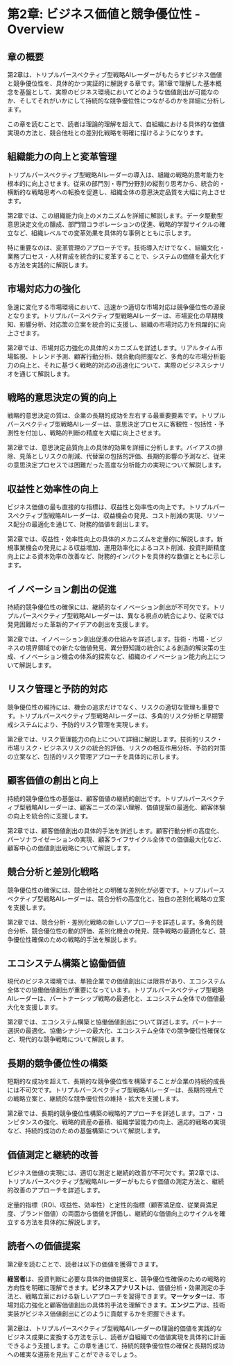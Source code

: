 # 第2章: ビジネス価値と競争優位性 - Overview

## 章の概要

第2章は、トリプルパースペクティブ型戦略AIレーダーがもたらすビジネス価値と競争優位性を、具体的かつ実証的に解説する章です。第1章で理解した基本概念を基盤として、実際のビジネス環境においてどのような価値創出が可能なのか、そしてそれがいかにして持続的な競争優位性につながるのかを詳細に分析します。

この章を読むことで、読者は理論的理解を超えて、自組織における具体的な価値実現の方法と、競合他社との差別化戦略を明確に描けるようになります。

## 組織能力の向上と変革管理

トリプルパースペクティブ型戦略AIレーダーの導入は、組織の戦略的思考能力を根本的に向上させます。従来の部門別・専門分野別の縦割り思考から、統合的・横断的な戦略思考への転換を促進し、組織全体の意思決定品質を大幅に向上させます。

第2章では、この組織能力向上のメカニズムを詳細に解説します。データ駆動型意思決定文化の醸成、部門間コラボレーションの促進、戦略的学習サイクルの確立など、組織レベルでの変革効果を具体的な事例とともに示します。

特に重要なのは、変革管理のアプローチです。技術導入だけでなく、組織文化・業務プロセス・人材育成を統合的に変革することで、システムの価値を最大化する方法を実践的に解説します。

## 市場対応力の強化

急速に変化する市場環境において、迅速かつ適切な市場対応は競争優位性の源泉となります。トリプルパースペクティブ型戦略AIレーダーは、市場変化の早期検知、影響分析、対応策の立案を統合的に支援し、組織の市場対応力を飛躍的に向上させます。

第2章では、市場対応力強化の具体的メカニズムを詳述します。リアルタイム市場監視、トレンド予測、顧客行動分析、競合動向把握など、多角的な市場分析能力の向上と、それに基づく戦略的対応の迅速化について、実際のビジネスシナリオを通じて解説します。

## 戦略的意思決定の質的向上

戦略的意思決定の質は、企業の長期的成功を左右する最重要要素です。トリプルパースペクティブ型戦略AIレーダーは、意思決定プロセスに客観性・包括性・予測性を付加し、戦略的判断の精度を大幅に向上させます。

第2章では、意思決定品質向上の具体的効果を詳細に分析します。バイアスの排除、見落としリスクの削減、代替案の包括的評価、長期的影響の予測など、従来の意思決定プロセスでは困難だった高度な分析能力の実現について解説します。

## 収益性と効率性の向上

ビジネス価値の最も直接的な指標は、収益性と効率性の向上です。トリプルパースペクティブ型戦略AIレーダーは、収益機会の発見、コスト削減の実現、リソース配分の最適化を通じて、財務的価値を創出します。

第2章では、収益性・効率性向上の具体的メカニズムを定量的に解説します。新規事業機会の発見による収益増加、運用効率化によるコスト削減、投資判断精度向上による資本効率の改善など、財務的インパクトを具体的な数値とともに示します。

## イノベーション創出の促進

持続的競争優位性の確保には、継続的なイノベーション創出が不可欠です。トリプルパースペクティブ型戦略AIレーダーは、異なる視点の統合により、従来では発見困難だった革新的アイデアの創出を支援します。

第2章では、イノベーション創出促進の仕組みを詳述します。技術・市場・ビジネスの境界領域での新たな価値発見、異分野知識の統合による創造的解決策の生成、イノベーション機会の体系的探索など、組織のイノベーション能力向上について解説します。

## リスク管理と予防的対応

競争優位性の維持には、機会の追求だけでなく、リスクの適切な管理も重要です。トリプルパースペクティブ型戦略AIレーダーは、多角的リスク分析と早期警戒システムにより、予防的リスク管理を実現します。

第2章では、リスク管理能力の向上について詳細に解説します。技術的リスク・市場リスク・ビジネスリスクの統合的評価、リスクの相互作用分析、予防的対策の立案など、包括的リスク管理アプローチを具体的に示します。

## 顧客価値の創出と向上

持続的競争優位性の基盤は、顧客価値の継続的創出です。トリプルパースペクティブ型戦略AIレーダーは、顧客ニーズの深い理解、価値提案の最適化、顧客体験の向上を統合的に支援します。

第2章では、顧客価値創出の具体的手法を詳述します。顧客行動分析の高度化、パーソナライゼーションの実現、顧客ライフサイクル全体での価値最大化など、顧客中心の価値創出戦略について解説します。

## 競合分析と差別化戦略

競争優位性の確保には、競合他社との明確な差別化が必要です。トリプルパースペクティブ型戦略AIレーダーは、競合分析の高度化と、独自の差別化戦略の立案を支援します。

第2章では、競合分析・差別化戦略の新しいアプローチを詳述します。多角的競合分析、競合優位性の動的評価、差別化機会の発見、競争戦略の最適化など、競争優位性確保のための戦略的手法を解説します。

## エコシステム構築と協働価値

現代のビジネス環境では、単独企業での価値創出には限界があり、エコシステム全体での協働価値創出が重要になっています。トリプルパースペクティブ型戦略AIレーダーは、パートナーシップ戦略の最適化と、エコシステム全体での価値最大化を支援します。

第2章では、エコシステム構築と協働価値創出について詳述します。パートナー選択の最適化、協働シナジーの最大化、エコシステム全体での競争優位性確保など、現代的な競争戦略について解説します。

## 長期的競争優位性の構築

短期的な成功を超えて、長期的な競争優位性を構築することが企業の持続的成長には不可欠です。トリプルパースペクティブ型戦略AIレーダーは、長期的視点での戦略立案と、継続的な競争優位性の維持・拡大を支援します。

第2章では、長期的競争優位性構築の戦略的アプローチを詳述します。コア・コンピタンスの強化、戦略的資産の蓄積、組織学習能力の向上、適応的戦略の実現など、持続的成功のための基盤構築について解説します。

## 価値測定と継続的改善

ビジネス価値の実現には、適切な測定と継続的改善が不可欠です。第2章では、トリプルパースペクティブ型戦略AIレーダーがもたらす価値の測定方法と、継続的改善のアプローチを詳述します。

定量的指標（ROI、収益性、効率性）と定性的指標（顧客満足度、従業員満足度、ブランド価値）の両面から価値を評価し、継続的な価値向上のサイクルを確立する方法を具体的に解説します。

## 読者への価値提案

第2章を読むことで、読者は以下の価値を獲得できます。

**経営者**は、投資判断に必要な具体的価値提案と、競争優位性確保のための戦略的方向性を明確に理解できます。**ビジネスアナリスト**は、価値分析・効果測定の手法と、戦略立案における新しいアプローチを習得できます。**マーケッター**は、市場対応力強化と顧客価値創出の具体的手法を理解できます。**エンジニア**は、技術実装がビジネス価値創出にどのように貢献するかを把握できます。

第2章は、トリプルパースペクティブ型戦略AIレーダーの理論的価値を実践的なビジネス成果に変換する方法を示し、読者が自組織での価値実現を具体的に計画できるよう支援します。この章を通じて、持続的競争優位性の確保と長期的成功への確実な道筋を見出すことができるでしょう。

